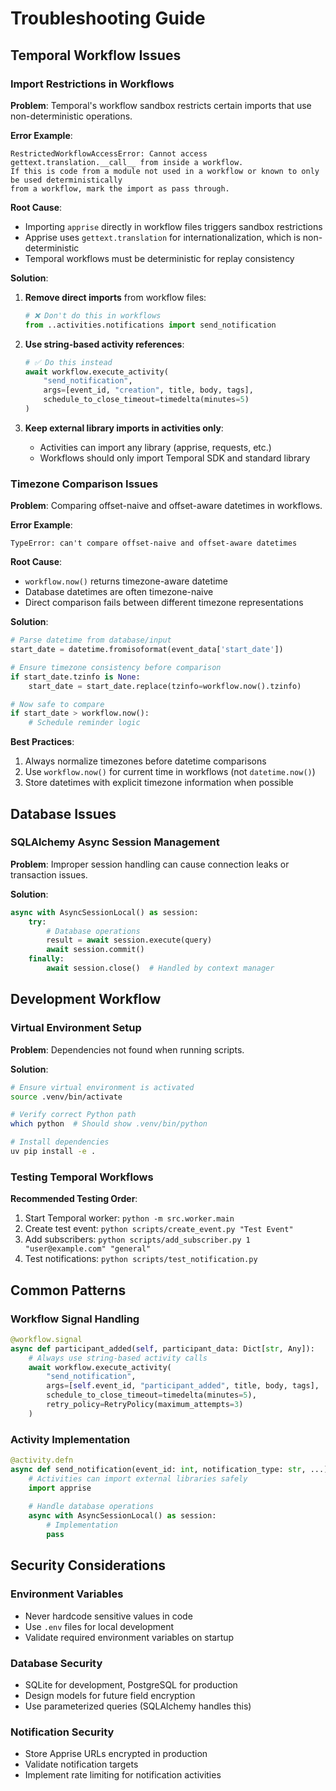 # Troubleshooting Guide

## Temporal Workflow Issues

### Import Restrictions in Workflows

**Problem**: Temporal's workflow sandbox restricts certain imports that use non-deterministic operations.

**Error Example**:
```
RestrictedWorkflowAccessError: Cannot access gettext.translation.__call__ from inside a workflow. 
If this is code from a module not used in a workflow or known to only be used deterministically 
from a workflow, mark the import as pass through.
```

**Root Cause**: 
- Importing `apprise` directly in workflow files triggers sandbox restrictions
- Apprise uses `gettext.translation` for internationalization, which is non-deterministic
- Temporal workflows must be deterministic for replay consistency

**Solution**:
1. **Remove direct imports** from workflow files:
   ```python
   # ❌ Don't do this in workflows
   from ..activities.notifications import send_notification
   ```

2. **Use string-based activity references**:
   ```python
   # ✅ Do this instead
   await workflow.execute_activity(
       "send_notification",
       args=[event_id, "creation", title, body, tags],
       schedule_to_close_timeout=timedelta(minutes=5)
   )
   ```

3. **Keep external library imports in activities only**:
   - Activities can import any library (apprise, requests, etc.)
   - Workflows should only import Temporal SDK and standard library

### Timezone Comparison Issues

**Problem**: Comparing offset-naive and offset-aware datetimes in workflows.

**Error Example**:
```
TypeError: can't compare offset-naive and offset-aware datetimes
```

**Root Cause**:
- `workflow.now()` returns timezone-aware datetime
- Database datetimes are often timezone-naive
- Direct comparison fails between different timezone representations

**Solution**:
```python
# Parse datetime from database/input
start_date = datetime.fromisoformat(event_data['start_date'])

# Ensure timezone consistency before comparison
if start_date.tzinfo is None:
    start_date = start_date.replace(tzinfo=workflow.now().tzinfo)

# Now safe to compare
if start_date > workflow.now():
    # Schedule reminder logic
```

**Best Practices**:
1. Always normalize timezones before datetime comparisons
2. Use `workflow.now()` for current time in workflows (not `datetime.now()`)
3. Store datetimes with explicit timezone information when possible

## Database Issues

### SQLAlchemy Async Session Management

**Problem**: Improper session handling can cause connection leaks or transaction issues.

**Solution**:
```python
async with AsyncSessionLocal() as session:
    try:
        # Database operations
        result = await session.execute(query)
        await session.commit()
    finally:
        await session.close()  # Handled by context manager
```

## Development Workflow

### Virtual Environment Setup

**Problem**: Dependencies not found when running scripts.

**Solution**:
```bash
# Ensure virtual environment is activated
source .venv/bin/activate

# Verify correct Python path
which python  # Should show .venv/bin/python

# Install dependencies
uv pip install -e .
```

### Testing Temporal Workflows

**Recommended Testing Order**:
1. Start Temporal worker: `python -m src.worker.main`
2. Create test event: `python scripts/create_event.py "Test Event"`
3. Add subscribers: `python scripts/add_subscriber.py 1 "user@example.com" "general"`
4. Test notifications: `python scripts/test_notification.py`

## Common Patterns

### Workflow Signal Handling

```python
@workflow.signal
async def participant_added(self, participant_data: Dict[str, Any]):
    # Always use string-based activity calls
    await workflow.execute_activity(
        "send_notification",
        args=[self.event_id, "participant_added", title, body, tags],
        schedule_to_close_timeout=timedelta(minutes=5),
        retry_policy=RetryPolicy(maximum_attempts=3)
    )
```

### Activity Implementation

```python
@activity.defn
async def send_notification(event_id: int, notification_type: str, ...):
    # Activities can import external libraries safely
    import apprise
    
    # Handle database operations
    async with AsyncSessionLocal() as session:
        # Implementation
        pass
```

## Security Considerations

### Environment Variables

- Never hardcode sensitive values in code
- Use `.env` files for local development
- Validate required environment variables on startup

### Database Security

- SQLite for development, PostgreSQL for production
- Design models for future field encryption
- Use parameterized queries (SQLAlchemy handles this)

### Notification Security

- Store Apprise URLs encrypted in production
- Validate notification targets
- Implement rate limiting for notification activities
